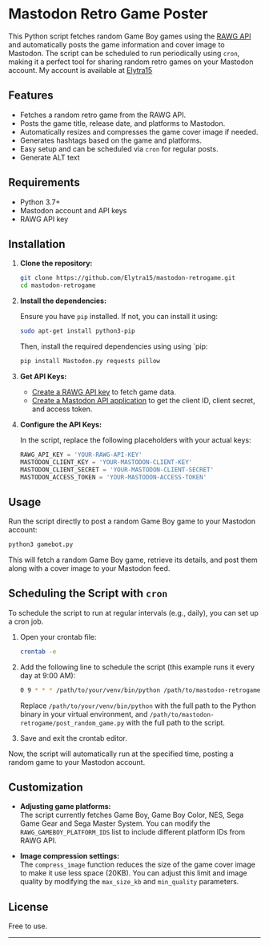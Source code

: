
# Mastodon Retro Game Poster

This Python script fetches random Game Boy games using the [RAWG API](https://rawg.io/apidocs) and automatically posts the game information and cover image to Mastodon. The script can be scheduled to run periodically using `cron`, making it a perfect tool for sharing random retro games on your Mastodon account. My account is available at [Elytra15](https://elytra15.com/@retrogame)

## Features

- Fetches a random retro game from the RAWG API.
- Posts the game title, release date, and platforms to Mastodon.
- Automatically resizes and compresses the game cover image if needed.
- Generates hashtags based on the game and platforms.
- Easy setup and can be scheduled via `cron` for regular posts.
- Generate ALT text

## Requirements

- Python 3.7+
- Mastodon account and API keys
- RAWG API key

## Installation

1. **Clone the repository:**

   ```bash
   git clone https://github.com/Elytra15/mastodon-retrogame.git
   cd mastodon-retrogame
   ```

2. **Install the dependencies:**

   Ensure you have `pip` installed. If not, you can install it using:

   ```bash
   sudo apt-get install python3-pip
   ```

   Then, install the required dependencies using using `pip:

   ```bash
   pip install Mastodon.py requests pillow
   ```

3. **Get API Keys:**

   - [Create a RAWG API key](https://rawg.io/apidocs) to fetch game data.
   - [Create a Mastodon API application](https://docs.joinmastodon.org/client/intro/) to get the client ID, client secret, and access token.

4. **Configure the API Keys:**

   In the script, replace the following placeholders with your actual keys:

   ```python
   RAWG_API_KEY = 'YOUR-RAWG-API-KEY'
   MASTODON_CLIENT_KEY = 'YOUR-MASTODON-CLIENT-KEY'
   MASTODON_CLIENT_SECRET = 'YOUR-MASTODON-CLIENT-SECRET'
   MASTODON_ACCESS_TOKEN = 'YOUR-MASTODON-ACCESS-TOKEN'
   ```

## Usage

Run the script directly to post a random Game Boy game to your Mastodon account:

```bash
python3 gamebot.py
```

This will fetch a random Game Boy game, retrieve its details, and post them along with a cover image to your Mastodon feed.

## Scheduling the Script with `cron`

To schedule the script to run at regular intervals (e.g., daily), you can set up a cron job.

1. Open your crontab file:

   ```bash
   crontab -e
   ```

2. Add the following line to schedule the script (this example runs it every day at 9:00 AM):

   ```bash
   0 9 * * * /path/to/your/venv/bin/python /path/to/mastodon-retrogame/gamebot.py
   ```

   Replace `/path/to/your/venv/bin/python` with the full path to the Python binary in your virtual environment, and `/path/to/mastodon-retrogame/post_random_game.py` with the full path to the script.

3. Save and exit the crontab editor.

Now, the script will automatically run at the specified time, posting a random game to your Mastodon account.

## Customization

- **Adjusting game platforms:**  
  The script currently fetches Game Boy, Game Boy Color, NES, Sega Game Gear and Sega Master System. You can modify the `RAWG_GAMEBOY_PLATFORM_IDS` list to include different platform IDs from RAWG API.

- **Image compression settings:**  
  The `compress_image` function reduces the size of the game cover image to make it use less space (20KB). You can adjust this limit and image quality by modifying the `max_size_kb` and `min_quality` parameters.

## License

Free to use.

---
